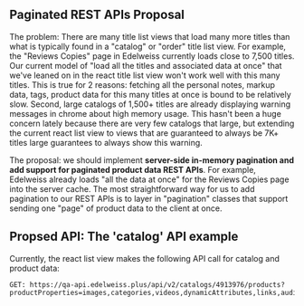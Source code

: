 ## Paginated REST APIs Proposal

The problem: There are many title list views that load many more titles than what is typically found in a "catalog" or "order" title list view. For example, the "Reviews Copies" page in Edelweiss currently loads close to 7,500 titles. Our current model of "load all the titles and associated data at once" that we've leaned on in the react title list view won't work well with this many titles. This is true for 2 reasons: fetching all the personal notes, markup data, tags, product data for this many titles at once is bound to be relatively slow. Second, large catalogs of 1,500+ titles are already displaying warning messages in chrome about high memory usage. This hasn't been a huge concern lately because there are very few catalogs that large, but extending the current react list view to views that are guaranteed to always be 7K+ titles large guarantees to always show this warning.

The proposal: we should implement **server-side in-memory pagination and add support for paginated product data REST APIs**. For example, Edelweiss already loads "all the data at once" for the Reviews Copies page into the server cache. The most straightforward way for us to add pagination to our REST APIs is to layer in "pagination" classes that support sending one "page" of product data to the client at once.

## Propsed API: The 'catalog' API example

Currently, the react list view makes the following API call for catalog and product data:

```
GET: https://qa-api.edelweiss.plus/api/v2/catalogs/4913976/products?productProperties=images,categories,videos,dynamicAttributes,links,audienceRanges,catalogAttributes,completionSummary&apiView=standard,advanced
```
